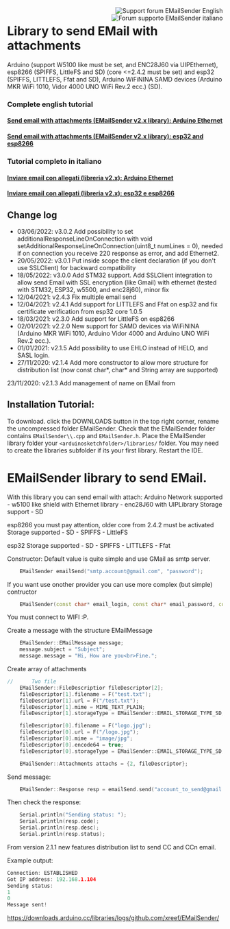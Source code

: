 <div>
<a href="https://www.mischianti.org/forums/forum/mischiantis-libraries/emailsender-send-email-with-attachments/"><img
  src="https://github.com/xreef/LoRa_E32_Series_Library/raw/master/resources/buttonSupportForumEnglish.png" alt="Support forum EMailSender English"
   align="right"></a>
</div>
<div>
<a href="https://www.mischianti.org/it/forums/forum/le-librerie-di-mischianti/emailsender-invio-di-email-con-allegati/"><img
  src="https://github.com/xreef/LoRa_E32_Series_Library/raw/master/resources/buttonSupportForumItaliano.png" alt="Forum supporto EMailSender italiano"
  align="right"></a>
</div>



#
#

# Library to send EMail with attachments 
Arduino (support W5100 like must be set, and ENC28J60 via UIPEthernet), esp8266 (SPIFFS, LittleFS and SD) (core <=2.4.2 must be set) and esp32 (SPIFFS, LITTLEFS, Ffat and SD), Arduino WiFiNINA SAMD devices (Arduino MKR WiFi 1010, Vidor 4000 UNO WiFi Rev.2 ecc.) (SD). 

### Complete english tutorial
#### [Send email with attachments (EMailSender v2.x library): Arduino Ethernet](https://www.mischianti.org/2020/06/09/send-email-with-attachments-v2-x-library-arduino-ethernet-part-1/)
#### [Send email with attachments (EMailSender v2.x library): esp32 and esp8266](https://www.mischianti.org/2020/06/16/send-email-with-attachments-emailsender-v2-x-library-esp32-and-esp8266-part-2/)

### Tutorial completo in italiano
#### [Inviare email con allegati (libreria v2.x): Arduino Ethernet](https://www.mischianti.org/it/2020/06/09/inviare-email-con-allegati-libreria-v2-x-arduino-ethernet-part-1/)
#### [Inviare email con allegati (libreria v2.x): esp32 e esp8266](https://www.mischianti.org/it/2020/06/16/inviare-email-con-allegati-libreria-v2-x-esp32-e-esp8266-part-2/)

## Change log
 - 03/06/2022: v3.0.2 Add possibility to set additionalResponseLineOnConnection with void setAdditionalResponseLineOnConnection(uint8_t numLines = 0), needed if on connection you receive 220 response as error, and add Ethernet2.
 - 20/05/2022: v3.0.1 Put inside scope the client declaration (if you don't use SSLClient) for backward compatibility
 - 18/05/2022: v3.0.0 Add STM32 support. Add SSLClient integration to allow send Email with SSL encryption (like Gmail) with ethernet (tested with STM32, ESP32, w5500, and enc28j60), minor fix
 - 12/04/2021: v2.4.3 Fix multiple email send
 - 12/04/2021: v2.4.1 Add support for LITTLEFS and Ffat on esp32 and fix certificate verification from esp32 core 1.0.5 
 - 18/03/2021: v2.3.0 Add support for LittleFS on esp8266
 - 02/01/2021: v2.2.0 New support for SAMD devices via WiFiNINA (Arduino MKR WiFi 1010, Arduino Vidor 4000 and Arduino UNO WiFi Rev.2 ecc.).
 - 01/01/2021: v2.1.5 Add possibility to use EHLO instead of HELO, and SASL login.
 - 27/11/2020: v2.1.4 Add more constructor to allow more structure for distribution list (now const char*, char* and String array are supported)

23/11/2020: v2.1.3 Add management of name on EMail from 

## Installation Tutorial: 

To download. 
click the DOWNLOADS button in the top right corner, rename the uncompressed folder EMailSender. 
Check that the EMailSender folder contains `EMailSender\\.cpp` and `EMailSender.h`. 
Place the EMailSender library folder your `<arduinosketchfolder>/libraries/` folder. 
You may need to create the libraries subfolder if its your first library. 
Restart the IDE.

# EMailSender library to send EMail.
With this library you can send email with attach:
Arduino
Network supported
	- w5100 like shield with Ethernet library
	- enc28J60 with UIPLibrary
Storage support
	- SD
 
esp8266
you must pay attention, older core from 2.4.2 must be activated
Storage supported
	- SD 
	- SPIFFS
	- LittleFS 

esp32
Storage supported
	- SD
	- SPIFFS
	- LITTLEFS
	- Ffat

Constructor:
Default value is quite simple and use GMail as smtp server. 
```cpp
	EMailSender emailSend("smtp.account@gmail.com", "password");
```

If you want use onother provider you can use more complex (but simple) contructor
```cpp
	EMailSender(const char* email_login, const char* email_password, const char* email_from, const char* smtp_server, uint16_t smtp_port);

```

You must connect to WIFI :P.

Create a message with the structure EMailMessage
```cpp
    EMailSender::EMailMessage message;
    message.subject = "Subject";
    message.message = "Hi, How are you<br>Fine.";
```

Create array of attachments
```cpp
// 		Two file
    EMailSender::FileDescriptior fileDescriptor[2];
    fileDescriptor[1].filename = F("test.txt");
    fileDescriptor[1].url = F("/test.txt");
    fileDescriptor[1].mime = MIME_TEXT_PLAIN;
    fileDescriptor[1].storageType = EMailSender::EMAIL_STORAGE_TYPE_SD;

    fileDescriptor[0].filename = F("logo.jpg");
    fileDescriptor[0].url = F("/logo.jpg");
    fileDescriptor[0].mime = "image/jpg";
    fileDescriptor[0].encode64 = true;
    fileDescriptor[0].storageType = EMailSender::EMAIL_STORAGE_TYPE_SD;

    EMailSender::Attachments attachs = {2, fileDescriptor};
```

Send message:
```cpp
    EMailSender::Response resp = emailSend.send("account_to_send@gmail.com", message, attachs);
```

Then check the response:
```cpp
    Serial.println("Sending status: ");
    Serial.println(resp.code);
    Serial.println(resp.desc);
    Serial.println(resp.status);
```

From version 2.1.1 new features distribution list to send CC and CCn email.

Example output:

```cpp
Connection: ESTABLISHED
Got IP address: 192.168.1.104
Sending status: 
1
0
Message sent!
```

https://downloads.arduino.cc/libraries/logs/github.com/xreef/EMailSender/